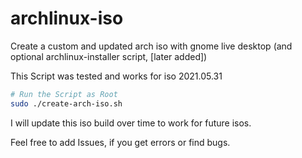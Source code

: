 # archlinux-iso
Create a custom and updated arch iso with gnome live desktop (and optional archlinux-installer script, [later added])

This Script was tested and works for iso 2021.05.31

```bash
# Run the Script as Root
sudo ./create-arch-iso.sh
```
I will update this iso build over time to work for future isos.

Feel free to add Issues, if you get errors or find bugs.
